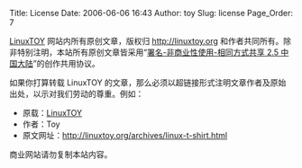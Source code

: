Title: License
Date: 2006-06-06 16:43
Author: toy
Slug: license
Page_Order: 7

[LinuxTOY](http://linuxtoy.org) 网站内所有原创文章，版权归 <http://linuxtoy.org> 和作者共同所有。除非特别注明，本站所有原创文章皆采用“[署名-非商业性使用-相同方式共享 2.5 中国大陆](http://creativecommons.org/licenses/by-nc-sa/2.5/cn/)”的创作共用协议。

如果你打算转载 LinuxTOY 的文章，那么必须以超链接形式注明文章作者及原始出处，以示对我们劳动的尊重。例如：

-   原载：[LinuxTOY](http://linuxtoy.org)
-   作者：Toy
-   原文网址：<http://linuxtoy.org/archives/linux-t-shirt.html>

商业网站请勿复制本站内容。
